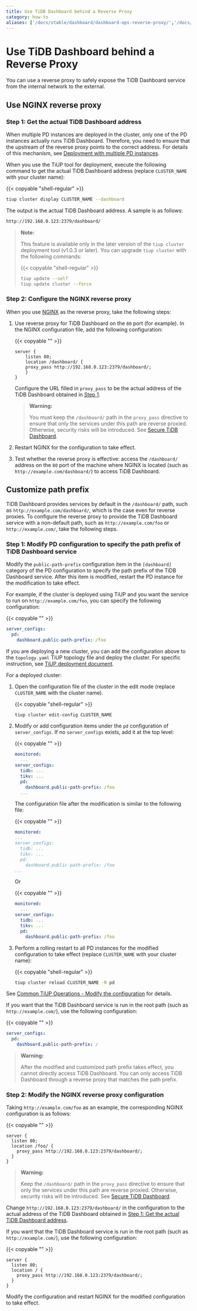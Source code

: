 ```yaml
---
title: Use TiDB Dashboard behind a Reverse Proxy
category: how-to
aliases: ['/docs/stable/dashboard/dashboard-ops-reverse-proxy/','/docs/v4.0/dashboard/dashboard-ops-reverse-proxy/']
---
```


# Use TiDB Dashboard behind a Reverse Proxy

You can use a reverse proxy to safely expose the TiDB Dashboard service from the internal network to the external.

## Use NGINX reverse proxy

### Step 1: Get the actual TiDB Dashboard address

When multiple PD instances are deployed in the cluster, only one of the PD instances actually runs TiDB Dashboard. Therefore, you need to ensure that the upstream of the reverse proxy points to the correct address. For details of this mechanism, see [Deployment with multiple PD instances](/dashboard/dashboard-ops-deploy.md#deployment-with-multiple-pd-instances).

When you use the TiUP tool for deployment, execute the following command to get the actual TiDB Dashboard address (replace `CLUSTER_NAME` with your cluster name):

{{< copyable "shell-regular" >}}

```bash
tiup cluster display CLUSTER_NAME --dashboard
```

The output is the actual TiDB Dashboard address. A sample is as follows:

```bash
http://192.168.0.123:2379/dashboard/
```

> **Note:**
>
> This feature is available only in the later version of the `tiup cluster` deployment tool (v1.0.3 or later). You can upgrade `tiup cluster` with the following commands:
>
> {{< copyable "shell-regular" >}}
>
> ```bash
> tiup update --self
> tiup update cluster --force
> ```

### Step 2: Configure the NGINX reverse proxy

When you use [NGINX](https://nginx.org/) as the reverse proxy, take the following steps:

1. Use reverse proxy for TiDB Dashboard on the `80` port (for example). In the NGINX configuration file, add the following configuration:

    {{< copyable "" >}}

    ```nginx
    server {
        listen 80;
        location /dashboard/ {
        proxy_pass http://192.168.0.123:2379/dashboard/;
        }
    }
    ```

    Configure the URL filled in `proxy_pass` to be the actual address of the TiDB Dashboard obtained in [Step 1](#step-1-get-the-actual-tidb-dashboard-address).

   > **Warning:**
   >
   > You must keep the `/dashboard/` path in the `proxy_pass` directive to ensure that only the services under this path are reverse proxied. Otherwise, security risks will be introduced. See [Secure TiDB Dashboard](/dashboard/dashboard-ops-security.md).

2. Restart NGINX for the configuration to take effect.

3. Test whether the reverse proxy is effective: access the `/dashboard/` address on the `80` port of the machine where NGINX is located (such as `http://example.com/dashboard/`) to access TiDB Dashboard.

## Customize path prefix

TiDB Dashboard provides services by default in the `/dashboard/` path, such as `http://example.com/dashboard/`, which is the case even for reverse proxies. To configure the reverse proxy to provide the TiDB Dashboard service with a non-default path, such as `http://example.com/foo` or `http://example.com/`, take the following steps.

### Step 1: Modify PD configuration to specify the path prefix of TiDB Dashboard service

Modify the `public-path-prefix` configuration item in the `[dashboard]` category of the PD configuration to specify the path prefix of the TiDB Dashboard service. After this item is modified, restart the PD instance for the modification to take effect.

For example, if the cluster is deployed using TiUP and you want the service to run on `http://example.com/foo`, you can specify the following configuration:

{{< copyable "" >}}

```yaml
server_configs:
  pd:
    dashboard.public-path-prefix: /foo
```

If you are deploying a new cluster, you can add the configuration above to the `topology.yaml` TiUP topology file and deploy the cluster. For specific instruction, see [TiUP deployment document](/production-deployment-using-tiup.md#step-3-edit-the-initialization-configuration-file).

For a deployed cluster:

1. Open the configuration file of the cluster in the edit mode (replace `CLUSTER_NAME` with the cluster name).

    {{< copyable "shell-regular" >}}

    ```bash
    tiup cluster edit-config CLUSTER_NAME
    ```

2. Modify or add configuration items under the `pd` configuration of `server_configs`. If no `server_configs` exists, add it at the top level:

    {{< copyable "" >}}

    ```yaml
    monitored:
      ...
    server_configs:
      tidb: ...
      tikv: ...
      pd:
        dashboard.public-path-prefix: /foo
      ...
    ```

    The configuration file after the modification is similar to the following file:

    {{< copyable "" >}}

    ```yaml
    monitored:
    ...
    server_configs:
      tidb: ...
      tikv: ...
      pd:
        dashboard.public-path-prefix: /foo
    ...
    ```

    Or

    {{< copyable "" >}}

    ```yaml
    monitored:
      ...
    server_configs:
      tidb: ...
      tikv: ...
      pd:
        dashboard.public-path-prefix: /foo
    ```

3. Perform a rolling restart to all PD instances for the modified configuration to take effect (replace `CLUSTER_NAME` with your cluster name):

    {{< copyable "shell-regular" >}}

   ```bash
   tiup cluster reload CLUSTER_NAME -R pd
   ```

See [Common TiUP Operations - Modify the configuration](/maintain-tidb-using-tiup.md#modify-the-configuration) for details.

If you want that the TiDB Dashboard service is run in the root path (such as `http://example.com/`), use the following configuration:

{{< copyable "" >}}

```yaml
server_configs:
  pd:
    dashboard.public-path-prefix: /
```

> **Warning:**
>
> After the modified and customized path prefix takes effect, you cannot directly access TiDB Dashboard. You can only access TiDB Dashboard through a reverse proxy that matches the path prefix.

### Step 2: Modify the NGINX reverse proxy configuration

Taking `http://example.com/foo` as an example, the corresponding NGINX configuration is as follows:

{{< copyable "" >}}

```nginx
server {
  listen 80;
  location /foo/ {
    proxy_pass http://192.168.0.123:2379/dashboard/;
  }
}
```

> **Warning:**
>
> Keep the `/dashboard/` path in the `proxy_pass` directive to ensure that only the services under this path are reverse proxied. Otherwise, security risks will be introduced. See [Secure TiDB Dashboard](/dashboard/dashboard-ops-security.md).

Change `http://192.168.0.123:2379/dashboard/` in the configuration to the actual address of the TiDB Dashboard obtained in [Step 1: Get the actual TiDB Dashboard address](#step-1-get-the-actual-tidb-dashboard-address).

If you want that the TiDB Dashboard service is run in the root path (such as `http://example.com/`), use the following configuration:

{{< copyable "" >}}

```nginx
server {
  listen 80;
  location / {
    proxy_pass http://192.168.0.123:2379/dashboard/;
  }
}
```

Modify the configuration and restart NGINX for the modified configuration to take effect.

